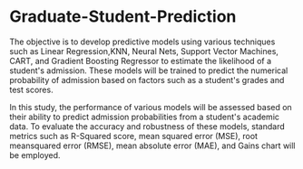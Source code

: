 # Graduate-Student-Prediction

The objective is to develop predictive models using various techniques such as Linear Regression,KNN, Neural Nets, Support Vector Machines, CART, and Gradient Boosting Regressor to estimate the likelihood of a student's admission. These models will be trained to predict the numerical probability of admission based on factors such as a student's grades and test scores.

In this study, the performance of various models will be assessed based on their ability to predict admission probabilities from a student's academic data. To evaluate the accuracy and robustness of these models, standard metrics such as R-Squared score, mean squared error (MSE), root meansquared error (RMSE), mean absolute error (MAE), and Gains chart will be employed.
